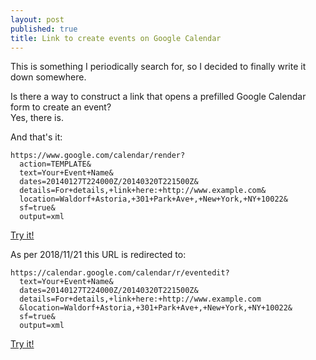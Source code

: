 ```yaml
---
layout: post
published: true
title: Link to create events on Google Calendar
---
```

This is something I periodically search for, so I decided to finally write it down somewhere.

Is there a way to construct a link that opens a prefilled Google Calendar form to create an event?  
Yes, there is.

And that's it:

```
https://www.google.com/calendar/render?
  action=TEMPLATE&
  text=Your+Event+Name&
  dates=20140127T224000Z/20140320T221500Z&
  details=For+details,+link+here:+http://www.example.com&
  location=Waldorf+Astoria,+301+Park+Ave+,+New+York,+NY+10022&
  sf=true&
  output=xml
```
[Try it!](https://www.google.com/calendar/render?action=TEMPLATE&text=Your+Event+Name&dates=20140127T224000Z/20140320T221500Z&details=For+details,+link+here:+http://www.example.com&location=Waldorf+Astoria,+301+Park+Ave+,+New+York,+NY+10022&sf=true&output=xml)

As per 2018/11/21 this URL is redirected to:

```
https://calendar.google.com/calendar/r/eventedit?
  text=Your+Event+Name&
  dates=20140127T224000Z/20140320T221500Z&
  details=For+details,+link+here:+http://www.example.com
  &location=Waldorf+Astoria,+301+Park+Ave+,+New+York,+NY+10022&
  sf=true&
  output=xml
```
[Try it!](https://calendar.google.com/calendar/r/eventedit?text=Your+Event+Name&dates=20140127T224000Z/20140320T221500Z&details=For+details,+link+here:+http://www.example.com&location=Waldorf+Astoria,+301+Park+Ave+,+New+York,+NY+10022&sf=true&output=xml)